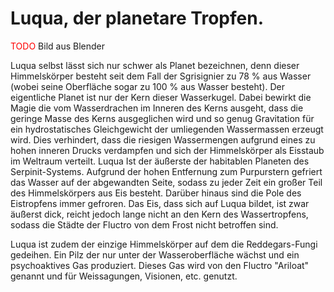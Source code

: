 # Luqua, der planetare Tropfen.

<span style="color: red;">TODO</span> Bild aus Blender

Luqua selbst lässt sich nur schwer als Planet bezeichnen, denn dieser Himmelskörper besteht seit dem Fall der Sgrisignier zu 78 % aus Wasser (wobei seine Oberfläche sogar zu 100 % aus Wasser besteht). Der eigentliche Planet ist nur der Kern dieser Wasserkugel. Dabei bewirkt die Magie die vom Wasserdrachen im Inneren des Kerns ausgeht, dass die geringe Masse des Kerns ausgeglichen wird und so genug Gravitation für ein hydrostatisches Gleichgewicht der umliegenden Wassermassen erzeugt wird. Dies verhindert, dass die riesigen Wassermengen aufgrund eines zu hohen inneren Drucks verdampfen und sich der Himmelskörper als Eisstaub im Weltraum verteilt.
Luqua Ist der äußerste der habitablen Planeten des Serpinit-Systems. Aufgrund der hohen Entfernung zum Purpurstern gefriert das Wasser auf der abgewandten Seite, sodass zu jeder Zeit ein großer Teil des Himmelskörpers aus Eis besteht. Darüber hinaus sind die Pole des Eistropfens immer gefroren. Das Eis, dass sich auf Luqua bildet, ist zwar äußerst dick, reicht jedoch lange nicht an den Kern des Wassertropfens, sodass die Städte der Fluctro von dem Frost nicht betroffen sind.

Luqua ist zudem der einzige Himmelskörper auf dem die Reddegars-Fungi gedeihen. Ein Pilz der nur unter der Wasseroberfläche wächst und ein psychoaktives Gas produziert. Dieses Gas wird von den Fluctro "Ariloat" genannt und für Weissagungen, Visionen, etc. genutzt.
